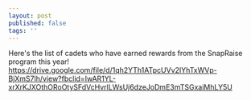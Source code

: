 ```yaml
---
layout: post
published: false
tags: ''
---
```

Here's the list of cadets who have earned rewards from the SnapRaise program this year!
https://drive.google.com/file/d/1qh2YTh1ATpcUVv2IYhTxWVp-BjXmS7lh/view?fbclid=IwAR1YL-xrXrKJXOthORoOtySFdVcHvrlLWsUj6dzeJoDmE3mTSGxaiMhLY5U